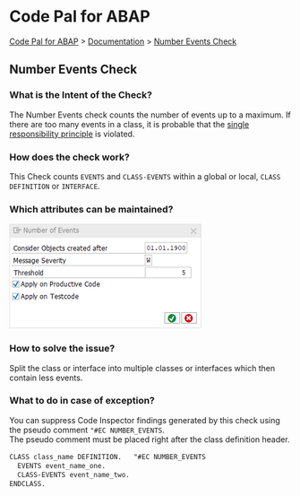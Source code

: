 # Code Pal for ABAP

[Code Pal for ABAP](../../README.md) > [Documentation](../check_documentation.md) > [Number Events Check](number-events.md)

## Number Events Check

### What is the Intent of the Check?

The Number Events check counts the number of events up to a maximum. If there are too many events in a class, it is probable that the [single responsibility principle](https://en.wikipedia.org/wiki/Single_responsibility_principle) is violated.

### How does the check work?

This Check counts `EVENTS` and `CLASS-EVENTS` within a global or local, `CLASS DEFINITION` or `INTERFACE`.

### Which attributes can be maintained?

![Attributes](./imgs/number_of_events.png)

### How to solve the issue?

Split the class or interface into multiple classes or interfaces which then contain less events.

### What to do in case of exception?

You can suppress Code Inspector findings generated by this check using the pseudo comment `"#EC NUMBER_EVENTS`.  
The pseudo comment must be placed right after the class definition header.

```abap
CLASS class_name DEFINITION.   "#EC NUMBER_EVENTS
  EVENTS event_name_one.
  CLASS-EVENTS event_name_two.
ENDCLASS.
```
